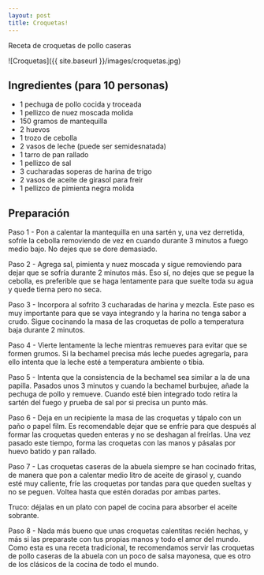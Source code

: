 ```yaml
---
layout: post
title: Croquetas!
---
```


Receta de croquetas de pollo caseras

![Croquetas]({{ site.baseurl }}/images/croquetas.jpg)

## Ingredientes (para 10 personas)

- 1 pechuga de pollo cocida y troceada
- 1 pellizco de nuez moscada molida
- 150 gramos de mantequilla
-  2 huevos
- 1 trozo de cebolla
- 2 vasos de leche (puede ser semidesnatada)
- 1 tarro de pan rallado
- 1 pellizco de sal
- 3 cucharadas soperas de harina de trigo
- 2 vasos de aceite de girasol para freír
- 1 pellizco de pimienta negra molida

## Preparación

Paso 1 - 
Pon a calentar la mantequilla en una sartén y, una vez derretida, sofríe la cebolla removiendo de vez en cuando durante 3 minutos a fuego medio bajo. No dejes que se dore demasiado.

Paso 2 - 
Agrega sal, pimienta y nuez moscada y sigue removiendo para dejar que se sofría durante 2 minutos más. Eso sí, no dejes que se pegue la cebolla, es preferible que se haga lentamente para que suelte toda su agua y quede tierna pero no seca.

Paso 3 - 
Incorpora al sofrito 3 cucharadas de harina y mezcla. Este paso es muy importante para que se vaya integrando y la harina no tenga sabor a crudo. Sigue cocinando la masa de las croquetas de pollo a temperatura baja durante 2 minutos.

Paso 4 - 
Vierte lentamente la leche mientras remueves para evitar que se formen grumos. Si la bechamel precisa más leche puedes agregarla, para ello intenta que la leche esté a temperatura ambiente o tibia.

Paso 5 - 
Intenta que la consistencia de la bechamel sea similar a la de una papilla. Pasados unos 3 minutos y cuando la bechamel burbujee, añade la pechuga de pollo y remueve. Cuando esté bien integrado todo retira la sartén del fuego y prueba de sal por si precisa un punto más.

Paso 6 - 
Deja en un recipiente la masa de las croquetas y tápalo con un paño o papel film. Es recomendable dejar que se enfríe para que después al formar las croquetas queden enteras y no se deshagan al freírlas. Una vez pasado este tiempo, forma las croquetas con las manos y pásalas por huevo batido y pan rallado.

Paso 7 - 
Las croquetas caseras de la abuela siempre se han cocinado fritas, de manera que pon a calentar medio litro de aceite de girasol y, cuando esté muy caliente, fríe las croquetas por tandas para que queden sueltas y no se peguen. Voltea hasta que estén doradas por ambas partes. 

Truco: déjalas en un plato con papel de cocina para absorber el aceite sobrante. 

Paso 8 - 
Nada más bueno que unas croquetas calentitas recién hechas, y más si las preparaste con tus propias manos y todo el amor del mundo. Como esta es una receta tradicional, te recomendamos servir las croquetas de pollo caseras de la abuela con un poco de salsa mayonesa, que es otro de los clásicos de la cocina de todo el mundo.
